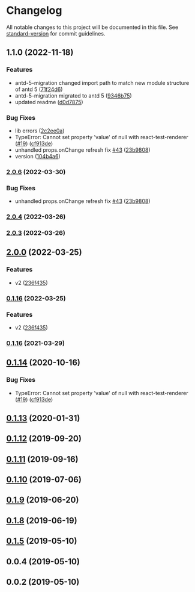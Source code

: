 # Changelog

All notable changes to this project will be documented in this file. See [standard-version](https://github.com/conventional-changelog/standard-version) for commit guidelines.

## 1.1.0 (2022-11-18)


### Features

* antd-5-migration changed import path to match new module structure of antd 5 ([71f24d6](https://github.com/quarterpound/antd-5-mask-input/commit/71f24d6e24179e133a7d9e2d5fe2ef12bcc60433))
* antd-5-migration migrated to antd 5 ([9346b75](https://github.com/quarterpound/antd-5-mask-input/commit/9346b75d606e54c8fbdf7eff5f67c5d1400adf92))
* updated readme ([d0d7875](https://github.com/quarterpound/antd-5-mask-input/commit/d0d7875f0bf6f3a0b43e5acd9c86567b6bf00fd0))


### Bug Fixes

* lib errors ([2c2ee0a](https://github.com/quarterpound/antd-5-mask-input/commit/2c2ee0a9a85edfc02ba63badc581f7119cbd8564))
* TypeError: Cannot set property 'value' of null with react-test-renderer ([#19](https://github.com/quarterpound/antd-5-mask-input/issues/19)) ([cf913de](https://github.com/quarterpound/antd-5-mask-input/commit/cf913de84b6ff11895eed6a4d6859e9db9291d4e))
* unhandled props.onChange refresh fix [#43](https://github.com/quarterpound/antd-5-mask-input/issues/43) ([23b9808](https://github.com/quarterpound/antd-5-mask-input/commit/23b9808a3e06b0d877bf5957400410612f60d9cf))
* version ([104b4a6](https://github.com/quarterpound/antd-5-mask-input/commit/104b4a64a5162d3e0dd74d0786fa4462a965c3c7))

### [2.0.6](https://github.com/antoniopresto/antd-mask-input/compare/v2.0.3...v2.0.6) (2022-03-30)


### Bug Fixes

* unhandled props.onChange refresh fix [#43](https://github.com/antoniopresto/antd-mask-input/issues/43) ([23b9808](https://github.com/antoniopresto/antd-mask-input/commit/23b9808a3e06b0d877bf5957400410612f60d9cf))

### [2.0.4](https://github.com/antoniopresto/antd-mask-input/compare/v2.0.3...v2.0.4) (2022-03-26)

### [2.0.3](https://github.com/antoniopresto/antd-mask-input/compare/v0.1.14...v2.0.3) (2022-03-26)

## [2.0.0](https://github.com/antoniopresto/antd-mask-input/compare/v0.1.14...v2.0.0) (2022-03-25)


### Features

* v2 ([236f435](https://github.com/antoniopresto/antd-mask-input/commit/236f43526940f252915e543ac8fd32698b3f3673))

### [0.1.16](https://github.com/antoniopresto/antd-mask-input/compare/v0.1.14...v0.1.16) (2022-03-25)


### Features

* v2 ([236f435](https://github.com/antoniopresto/antd-mask-input/commit/236f43526940f252915e543ac8fd32698b3f3673))

### [0.1.16](https://github.com/antoniopresto/antd-mask-input/compare/v0.1.14...v0.1.16) (2021-03-29)

<a name="0.1.14"></a>
## [0.1.14](https://github.com/antoniopresto/antd-mask-input/compare/v0.1.13...v0.1.14) (2020-10-16)


### Bug Fixes

* TypeError: Cannot set property 'value' of null with react-test-renderer ([#19](https://github.com/antoniopresto/antd-mask-input/issues/19)) ([cf913de](https://github.com/antoniopresto/antd-mask-input/commit/cf913de))



<a name="0.1.13"></a>
## [0.1.13](https://github.com/antoniopresto/antd-mask-input/compare/v0.1.12...v0.1.13) (2020-01-31)



<a name="0.1.12"></a>
## [0.1.12](https://github.com/antoniopresto/antd-mask-input/compare/v0.1.11...v0.1.12) (2019-09-20)



<a name="0.1.11"></a>
## [0.1.11](https://github.com/antoniopresto/antd-mask-input/compare/v0.1.10...v0.1.11) (2019-09-16)



<a name="0.1.10"></a>
## [0.1.10](https://github.com/antoniopresto/antd-mask-input/compare/v0.1.8...v0.1.10) (2019-07-06)



<a name="0.1.9"></a>
## [0.1.9](https://github.com/antoniopresto/antd-mask-input/compare/v0.1.8...v0.1.9) (2019-06-20)



<a name="0.1.8"></a>
## [0.1.8](https://github.com/antoniopresto/antd-mask-input/compare/v0.1.5...v0.1.8) (2019-06-19)



<a name="0.1.5"></a>
## [0.1.5](https://github.com/antoniopresto/antd-masked-input/compare/v0.0.4...v0.1.5) (2019-05-10)



<a name="0.0.4"></a>
## 0.0.4 (2019-05-10)



<a name="0.0.2"></a>
## 0.0.2 (2019-05-10)
